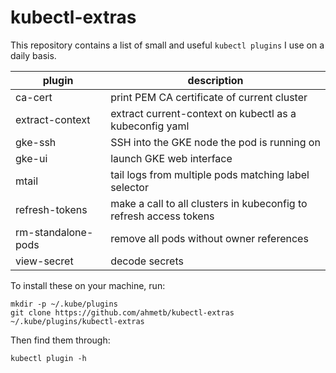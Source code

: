 # kubectl-extras

This repository contains a list of small and useful `kubectl plugins` I use
on a daily basis.

|        plugin       | description |
|---------------------|-------------|
| ca-cert             | print PEM CA certificate of current cluster |
| extract-context     | extract current-context on kubectl as a kubeconfig yaml |
| gke-ssh             | SSH into the GKE node the pod is running on |
| gke-ui              | launch GKE web interface |
| mtail               | tail logs from multiple pods matching label selector |
| refresh-tokens      | make a call to all clusters in kubeconfig to refresh access tokens |
| rm-standalone-pods  | remove all pods without owner references |
| view-secret         | decode secrets |

To install these on your machine, run:

    mkdir -p ~/.kube/plugins
    git clone https://github.com/ahmetb/kubectl-extras ~/.kube/plugins/kubectl-extras

Then find them through:

    kubectl plugin -h

